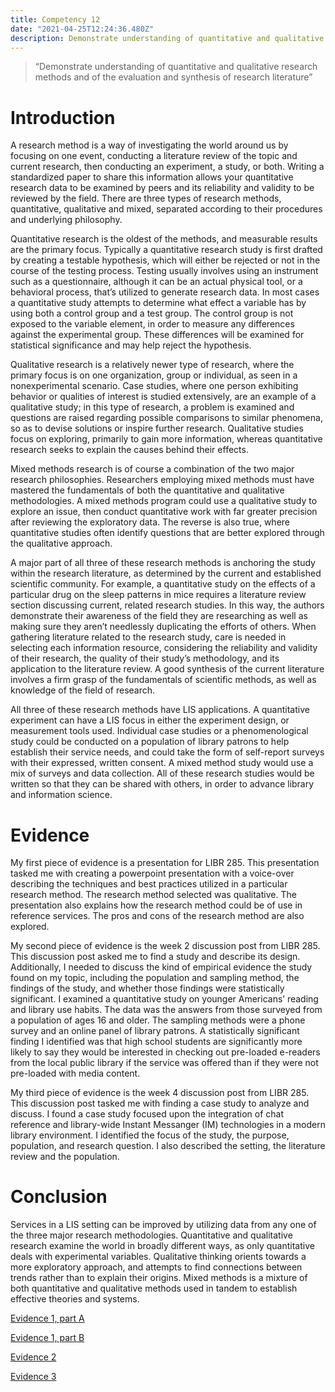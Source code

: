 ```yaml
---
title: Competency 12
date: "2021-04-25T12:24:36.480Z"
description: Demonstrate understanding of quantitative and qualitative research methods and of the evaluation and synthesis of research literature
---
```


> “Demonstrate understanding of quantitative and qualitative research methods and of the evaluation and synthesis of research literature”



# Introduction



A research method is a way of investigating the world around us by focusing on one event, conducting a literature review of the topic and current research, then conducting an experiment, a study, or both. Writing a standardized paper to share this information allows your quantitative research data to be examined by peers and its reliability and validity to be reviewed by the field. There are three types of research methods, quantitative, qualitative and mixed, separated according to their procedures and underlying philosophy.



Quantitative research is the oldest of the methods, and measurable results are the primary focus. Typically a quantitative research study is first drafted by creating a testable hypothesis, which will either be rejected or not in the course of the testing process. Testing usually involves using an instrument such as a questionnaire, although it can be an actual physical tool, or a behavioral process, that’s utilized to generate research data. In most cases a quantitative study attempts to determine what effect a variable has by using both a control group and a test group. The control group is not exposed to the variable element, in order to measure any differences against the experimental group. These differences will be examined for statistical significance and may help reject the hypothesis.



Qualitative research is a relatively newer type of research, where the primary focus is on one organization, group or individual, as seen in a nonexperimental scenario. Case studies, where one person exhibiting behavior or qualities of interest is studied extensively, are an example of a qualitative study; in this type of research, a problem is examined and questions are raised regarding possible comparisons to similar phenomena, so as to devise solutions or inspire further research. Qualitative studies focus on exploring, primarily to gain more information, whereas quantitative research seeks to explain the causes behind their effects.



Mixed methods research is of course a combination of the two major research philosophies. Researchers employing mixed methods must have mastered the fundamentals of both the quantitative and qualitative methodologies. A mixed methods program could use a qualitative study to explore an issue, then conduct quantitative work with far greater precision after reviewing the exploratory data. The reverse is also true, where quantitative studies often identify questions that are better explored through the qualitative approach.



A major part of all three of these research methods is anchoring the study within the research literature, as determined by the current and established scientific community. For example, a quantitative study on the effects of a particular drug on the sleep patterns in mice requires a literature review section discussing current, related research studies. In this way, the authors demonstrate their awareness of the field they are researching as well as making sure they aren’t needlessly duplicating the efforts of others. When gathering literature related to the research study, care is needed in selecting each information resource, considering the reliability and validity of their research, the quality of their study’s methodology, and its application to the literature review. A good synthesis of the current literature involves a firm grasp of the fundamentals of scientific methods, as well as knowledge of the field of research.



All three of these research methods have LIS applications. A quantitative experiment can have a LIS focus in either the experiment design, or measurement tools used. Individual case studies or a phenomenological study could be conducted on a population of library patrons to help establish their service needs, and could take the form of self-report surveys with their expressed, written consent. A mixed method study would use a mix of surveys and data collection. All of these research studies would be written so that they can be shared with others, in order to advance library and information science.



# Evidence



My first piece of evidence is a presentation for LIBR 285. This presentation tasked me with creating a powerpoint presentation with a voice-over describing the techniques and best practices utilized in a particular research method. The research method selected was qualitative. The presentation also explains how the research method could be of use in reference services. The pros and cons of the research method are also explored.



My second piece of evidence is the week 2 discussion post from LIBR 285. This discussion post asked me to find a study and describe its design. Additionally, I needed to discuss the kind of empirical evidence the study found on my topic, including the population and sampling method, the findings of the study, and whether those findings were statistically significant. I examined a quantitative study on younger Americans’ reading and library use habits. The data was the answers from those surveyed from a population of ages 16 and older. The sampling methods were a phone survey and an online panel of library patrons. A statistically significant finding I identified was that high school students are significantly more likely to say they would be interested in checking out pre-loaded e-readers from the local public library if the service was offered than if they were not pre-loaded with media content.



My third piece of evidence is the week 4 discussion post from LIBR 285. This discussion post tasked me with finding a case study to analyze and discuss. I found a case study focused upon the integration of chat reference and library-wide Instant Messanger (IM) technologies in a modern library environment. I identified the focus of the study, the purpose, population, and research question. I also described the setting, the literature review and the population.



# Conclusion



Services in a LIS setting can be improved by utilizing data from any one of the three major research methodologies. Quantitative and qualitative research examine the world in broadly different ways, as only quantitative deals with experimental variables. Qualitative thinking orients towards a more exploratory approach, and attempts to find connections between trends rather than to explain their origins. Mixed methods is a mixture of both quantitative and qualitative methods used in tandem to establish effective theories and systems.


[Evidence 1, part A](285.EB_PresentationA.avi)

[Evidence 1, part B](285.EB_PresentationB.avi)

[Evidence 2](285.Week2.doc.pdf)

[Evidence 3](285.Week4.doc.pdf)
